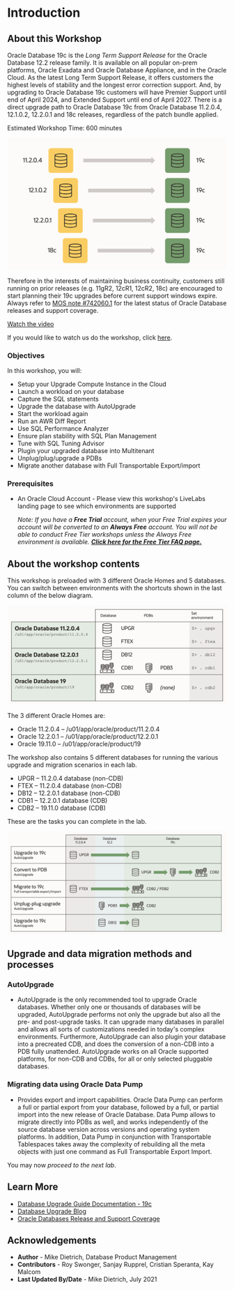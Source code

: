 # Introduction

## About this Workshop

Oracle Database 19c is the *Long Term Support Release* for the Oracle Database 12.2 release family. It is available on all popular on-prem platforms, Oracle Exadata and Oracle Database Appliance, and in the Oracle Cloud. As the latest Long Term Support Release, it offers customers the highest levels of stability and the longest error correction support. And, by upgrading to Oracle Database 19c customers will have Premier Support until end of April 2024, and Extended Support until end of April 2027.  There is a direct upgrade path to Oracle Database 19c from Oracle Database 11.2.0.4, 12.1.0.2, 12.2.0.1 and 18c releases, regardless of the patch bundle applied.

Estimated Workshop Time: 600 minutes

![releases upgrade19c](./images/releases_upgrade19c_LAB.png " ")

Therefore in the interests of maintaining business continuity,  customers still running on prior releases (e.g. 11gR2, 12cR1, 12cR2, 18c) are encouraged to start planning their 19c upgrades before current support windows expire. Always refer to [MOS note #742060.1](https://support.oracle.com/epmos/faces/DocumentDisplay?id=742060.1&displayIndex=1) for the latest status of Oracle Database releases and support coverage.

[Watch the video](youtube:lOzL5irmuJo)

<if type="odbw">If you would like to watch us do the workshop, click [here](https://youtu.be/A-hQSWZWmTU).</if>

### Objectives

In this workshop, you will:

* Setup your Upgrade Compute Instance in the Cloud
* Launch a workload on your database
* Capture the SQL statements
* Upgrade the database with AutoUpgrade
* Start the workload again
* Run an AWR Diff Report
* Use SQL Performance Analyzer
* Ensure plan stability with SQL Plan Management
* Tune with SQL Tuning Advisor
* Plugin your upgraded database into Multitenant
* Unplug/plug/upgrade a PDBs
* Migrate another database with Full Transportable Export/import

### Prerequisites

* An Oracle Cloud Account - Please view this workshop's LiveLabs landing page to see which environments are supported

  *Note: If you have a **Free Trial** account, when your Free Trial expires your account will be converted to an **Always Free** account. You will not be able to conduct Free Tier workshops unless the Always Free environment is available. **[Click here for the Free Tier FAQ page.](https://www.oracle.com/cloud/free/faq.html)***

## About the workshop contents

This workshop is preloaded with 3 different Oracle Homes and 5 databases.
You can switch between environments with the shortcuts shown in the last column of the below diagram.

![](./images/databases_and_homes_upgrade19c_LAB.png " ")

The 3 different Oracle Homes are:

- Oracle 11.2.0.4 – /u01/app/oracle/product/11.2.0.4
- Oracle 12.2.0.1 – /u01/app/oracle/product/12.2.0.1
- Oracle 19.11.0 – /u01/app/oracle/product/19

The workshop also contains 5 different databases for running the various upgrade and migration scenarios in each lab.

- UPGR – 11.2.0.4 database (non-CDB)
- FTEX – 11.2.0.4 database (non-CDB)
- DB12 – 12.2.0.1 database (non-CDB)
- CDB1 – 12.2.0.1 database (CDB)
- CDB2 – 19.11.0 database (CDB)

These are the tasks you can complete in the lab.

![](./images/architecture_upgrade19c_LAB.png " ")

## Upgrade and data migration methods and processes

### AutoUpgrade

- AutoUpgrade is the only recommended tool to upgrade Oracle databases. Whether only one or thousands of databases will be upgraded, AutoUpgrade performs not only the upgrade but also all the pre- and post-upgrade tasks. It can upgrade many databases in parallel and allows all sorts of customizations needed in today's complex environments. Furthermore, AutoUpgrade can also plugin your database into a precreated CDB, and does the conversion of a non-CDB into a PDB fully unattended. AutoUpgrade works on all Oracle supported platforms, for non-CDB and CDBs, for all or only selected pluggable databases.

### Migrating data using Oracle Data Pump

- Provides export and import capabilities. Oracle Data Pump can perform a full or partial export from your database, followed by a full, or partial import into the new release of Oracle Database. Data Pump allows to migrate directly into PDBs as well, and works independently of the source database version across versions and operating system platforms. In addition, Data Pump in conjunction with Transportable Tablespaces takes away the complexity of rebuilding all the meta objects with just one command as Full Transportable Export Import.

You may now *proceed to the next lab*.

## Learn More

* [Database Upgrade Guide Documentation - 19c](https://docs.oracle.com/en/database/oracle/oracle-database/19/upgrd/intro-to-upgrading-oracle-database.html#GUID-FA024F34-A61A-4C4B-AA60-C123A9191A16)
* [Database Upgrade Blog](https://MikeDietrichDE.coms)
* [Oracle Databases Release and Support Coverage](https://support.oracle.com/epmos/faces/DocumentDisplay?id=742060.1&displayIndex=1)

## Acknowledgements
* **Author** - Mike Dietrich, Database Product Management
* **Contributors** -  Roy Swonger, Sanjay Rupprel, Cristian Speranta, Kay Malcom
* **Last Updated By/Date** - Mike Dietrich, July 2021
